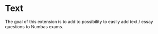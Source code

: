 # Text 

The goal of this extension is to add to possibility to easily add text / essay questions to Numbas exams.
